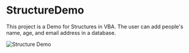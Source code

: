 # StructureDemo
This project is a Demo for Structures in VBA. The user can add people's name, age, and email address in a database.

![Structure Demo](https://user-images.githubusercontent.com/56721456/112746094-b9a8d900-8fe7-11eb-95de-23782cd49117.JPG)

